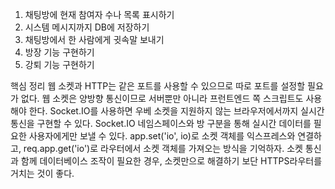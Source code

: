 1. 채팅방에 현재 참여자 수나 목록 표시하기
2. 시스템 메시지까지 DB에 저장하기
3. 채팅방에서 한 사람에게 귓속말 보내기
4. 방장 기능 구현하기
5. 강퇴 기능 구현하기

핵심 정리
웹 소켓과 HTTP는 같은 포트를 사용할 수 있으므로 따로 포트를 설정할 필요가 없다.
웹 소켓은 양방향 통신이므로 서버뿐만 아니라 프런트엔드 쪽 스크립트도 사용해야 한다.
Socket.IO를 사용하면 우베 소켓을 지원하지 않는 브라우저에서까지 실시간 통신을 구현할 수 있다.
Socket.IO 네임스페이스와 방 구분을 통해 실시간 데이터를 필요한 사용자에게만 보낼 수 있다.
app.set('io', io)로 소켓 객체를 익스프레스와 연결하고, req.app.get('io')로 라우터에서 소켓 객체를 가져오는 방식을 기억하자.
소켓 통신과 함께 데이터베이스 조작이 필요한 경우, 소켓만으로 해결하기 보단 HTTPS라우터를 거치는 것이 좋다.